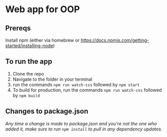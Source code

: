 # Web app for OOP


## Prereqs

Install npm (either via homebrew or https://docs.npmjs.com/getting-started/installing-node)

## To run the app

1. Clone the repo
2. Navigate to the folder in your terminal
3. run the commands `npm run watch-css` followed by `npm start`
4. To build for production, run the commands `npm run watch-css` followed by `npm build`


## Changes to package.json

*Any time a change is made to package.json and you're not the one who added it, make sure to run `npm install` to pull in any dependency updates.*
